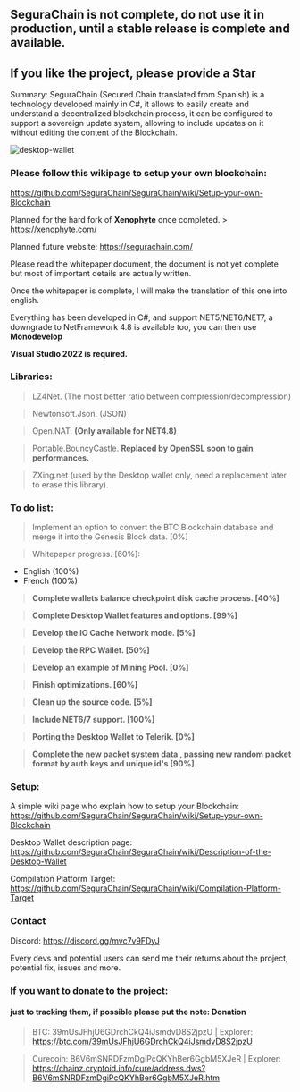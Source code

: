 <h2>SeguraChain is not complete, do not use it in production, until a stable release is complete and available.</h2>
<h2>If you like the project, please provide a Star</h2>
Summary: SeguraChain (Secured Chain translated from Spanish) is a technology developed mainly in C#,
it allows to easily create and understand a decentralized blockchain process, it can be configured to support a sovereign update system,
allowing to include updates on it without editing the content of the Blockchain. 

![desktop-wallet](https://user-images.githubusercontent.com/96837446/169908915-f7f41dfb-6aff-4a29-b2e7-65b18c398ad9.png)

<h3>Please follow this wikipage to setup your own blockchain:</h3>

https://github.com/SeguraChain/SeguraChain/wiki/Setup-your-own-Blockchain


Planned for the hard fork of **Xenophyte** once completed. > https://xenophyte.com/

Planned future website: https://segurachain.com/

Please read the whitepaper document, the document is not yet complete but most of important details are actually written.

Once the whitepaper is complete, I will make the translation of this one into english.

Everything has been developed in C#, and support NET5/NET6/NET7, a downgrade to NetFramework 4.8 is available too, you can then use
**Monodevelop**

<b>Visual Studio 2022 is required.</b>

 
<h3>Libraries:</h3>

> LZ4Net. (The most better ratio between compression/decompression) 

> Newtonsoft.Json. (JSON)

> Open.NAT. **(Only available for NET4.8)**

> Portable.BouncyCastle. **Replaced by OpenSSL soon to gain performances.**

> ZXing.net (used by the Desktop wallet only, need a replacement later to erase this library).

  
<h3>To do list:</h3>

> Implement an option to convert the BTC Blockchain database and merge it into the Genesis Block data. [0%]

> Whitepaper progress. [60%]:

  - English (100%)
  - French (100%)

> **Complete wallets balance checkpoint disk cache process. [40%]**

> **Complete Desktop Wallet features and options. [99%]**

> **Develop the IO Cache Network mode. [5%]**

> **Develop the RPC Wallet. [50%]**

> **Develop an example of Mining Pool. [0%]**

> **Finish optimizations. [60%]**

> **Clean up the source code. [5%]**

> **Include NET6/7 support. [100%]**

> **Porting the Desktop Wallet to Telerik. [0%]**

> **Complete the new packet system data , passing new random packet format by auth keys and unique id's [90%]**. 

<h3>Setup:</h3>

A simple wiki page who explain how to setup your Blockchain:
https://github.com/SeguraChain/SeguraChain/wiki/Setup-your-own-Blockchain

Desktop Wallet description page:
https://github.com/SeguraChain/SeguraChain/wiki/Description-of-the-Desktop-Wallet

Compilation Platform Target:
https://github.com/SeguraChain/SeguraChain/wiki/Compilation-Platform-Target


<h3>Contact</h3>

Discord: https://discord.gg/mvc7v9FDyJ
  
Every devs and potential users can send me their returns about the project, potential fix, issues and more.
  
  
<h3>If you want to donate to the project:</h3>
<h4>just to tracking them, if possible please put the note: Donation</h4>

> BTC: 39mUsJFhjU6GDrchCkQ4iJsmdvD8S2jpzU | Explorer: https://btc.com/39mUsJFhjU6GDrchCkQ4iJsmdvD8S2jpzU

> Curecoin: B6V6mSNRDFzmDgiPcQKYhBer6GgbM5XJeR | Explorer: https://chainz.cryptoid.info/cure/address.dws?B6V6mSNRDFzmDgiPcQKYhBer6GgbM5XJeR.htm



